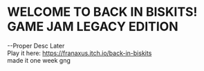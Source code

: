 # WELCOME TO BACK IN BISKITS! GAME JAM LEGACY EDITION  

--Proper Desc Later    
Play it here:  https://franaxus.itch.io/back-in-biskits  
made it one week gng  
